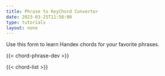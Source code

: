 ```yaml
---
title: Phrase to KeyChord Converter
date: 2023-03-25T11:58:00
type: tutorials
layout: none
---
```


Use this form to learn Handex chords for your favorite phrases.

{{< chord-phrase-dev >}}

{{< chord-list >}}